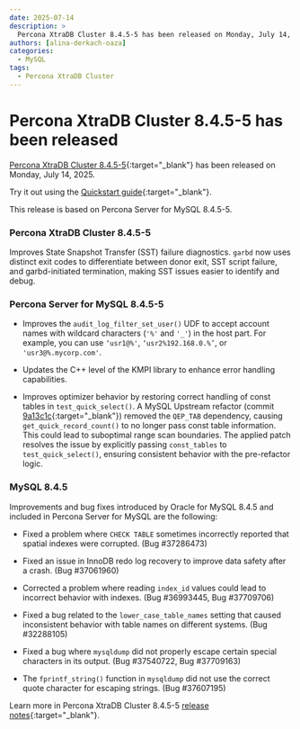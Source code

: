 ```yaml
---
date: 2025-07-14
description: >
  Percona XtraDB Cluster 8.4.5-5 has been released on Monday, July 14, 2025.
authors: [alina-derkach-oaza]
categories:
  - MySQL
tags:
  - Percona XtraDB Cluster
---
```


# Percona XtraDB Cluster 8.4.5-5 has been released

<!-- more -->

[Percona XtraDB Cluster 8.4.5-5](https://docs.percona.com/percona-xtradb-cluster/8.4/){:target="_blank"} has been released on Monday, July 14, 2025.

Try it out using the [Quickstart guide](https://docs.percona.com/percona-xtradb-cluster/8.4/quickstart-overview.html){:target="_blank"}.

This release is based on Percona Server for MySQL 8.4.5-5.

### Percona XtraDB Cluster 8.4.5-5

Improves State Snapshot Transfer (SST) failure diagnostics. `garbd` now uses distinct exit codes to differentiate between donor exit, SST script failure, and garbd-initiated termination, making SST issues easier to identify and debug.

### Percona Server for MySQL 8.4.5-5

* Improves the `audit_log_filter_set_user()` UDF to accept account names with wildcard characters (`'%'` and `'_'`) in the host part. For example, you can use `‘usr1@%'`, `‘usr2%192.168.0.%’`, or `'usr3@%.mycorp.com'`.

* Updates the C++ level of the KMPI library to enhance error handling capabilities.

* Improves optimizer behavior by restoring correct handling of const tables in `test_quick_select()`. A MySQL Upstream refactor (commit [9a13c1c](https://github.com/percona/percona-server/commit/9a13c1c6971f4bd56d143179ecfb34cca8ecc018){:target="_blank"}) removed the `QEP_TAB` dependency, causing `get_quick_record_count()` to no longer pass const table information. This could lead to suboptimal range scan boundaries. The applied patch resolves the issue by explicitly passing `const_tables` to `test_quick_select()`, ensuring consistent behavior with the pre-refactor logic.

### MySQL 8.4.5

Improvements and bug fixes introduced by Oracle for MySQL 8.4.5 and included in Percona Server for MySQL are the following:

* Fixed a problem where `CHECK TABLE` sometimes incorrectly reported that spatial indexes were corrupted. (Bug #37286473)

* Fixed an issue in InnoDB redo log recovery to improve data safety after a crash. (Bug #37061960)

* Corrected a problem where reading `index_id` values could lead to incorrect behavior with indexes. (Bug #36993445, Bug #37709706)

* Fixed a bug related to the `lower_case_table_names` setting that caused inconsistent behavior with table names on different systems. (Bug #32288105)

* Fixed a bug where `mysqldump` did not properly escape certain special characters in its output. (Bug #37540722, Bug #37709163)

* The `fprintf_string()` function in `mysqldump` did not use the correct quote character for escaping strings. (Bug #37607195)

Learn more in Percona XtraDB Cluster 8.4.5-5 [release notes](https://docs.percona.com/percona-xtradb-cluster/8.4/release-notes/8.4.5-5.html){:target="_blank"}.

